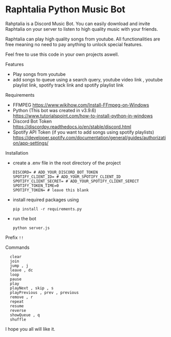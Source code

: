# Raphtalia Python Music Bot
Rahptalia is a Discord Music Bot. You can easily download and invite Raphtalia on your server to listen to high quality music with your friends.

Raphtalia can play high quality songs from youtube.
All functionalities are free meaning no need to pay anything to unlock special features.

Feel free to use this code in your own projects aswell. 


Features
- Play songs from youtube
- add songs to queue using a search query, youtube video link , youtube playlist link, spotify track link and spotify playlist link

Requirements 
- FFMPEG https://www.wikihow.com/Install-FFmpeg-on-Windows 
- Python (This bot was created in v3.9.6) https://www.tutorialspoint.com/how-to-install-python-in-windows
- Discord Bot Token https://discordpy.readthedocs.io/en/stable/discord.html
- Spotify API Token (if you want to add songs using spotify playlists) https://developer.spotify.com/documentation/general/guides/authorization/app-settings/


Installation 
- create a .env file in the root directory of the project 

    ```
    DISCORD= # ADD_YOUR_DISCORD_BOT_TOKEN
    SPOTIFY_CLIENT_ID= # ADD_YOUR_SPOTIFY_CLIENT_ID
    SPOTIFY_CLIENT_SECRET= # ADD_YOUR_SPOTIFY_CLIENT_SERECT 
    SPOTIFY_TOKEN_TIME=0
    SPOTIFY_TOKEN= # leave this blank
    ```
 - install required packages using 
    ```
    pip install -r requirements.py
    ```
- run the bot
  ```
  python server.js
  ```
  
Prefix  ``` !! ```

Commands 
```
  clear        
  join      
  jump , j         
  leave , dc     
  loop        
  pause        
  play       
  playNext , skip , s
  playPrevious , prev , previous
  remove , r
  repeat   
  resume       
  reverse      
  showQueue , q
  shuffle
```

I hope you all will like it.

